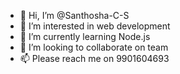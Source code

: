 - 👋 Hi, I’m @Santhosha-C-S
- 👀 I’m interested in web development
- 🌱 I’m currently learning Node.js
- 💞️ I’m looking to collaborate on team
- 📫 Please reach me on 9901604693

<!---
Santhosha-C-S/Santhosha-C-S is a ✨ special ✨ repository because its `README.md` (this file) appears on your GitHub profile.
You can click the Preview link to take a look at your changes.
--->
